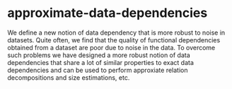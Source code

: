 # approximate-data-dependencies
We define a new notion of data dependency that is more robust to noise in datasets. Quite often, we find that the quality of functional dependencies obtained from a dataset are poor due to noise in the data. To overcome such problems we have designed a more robust notion of data dependencies that share a lot of similar properties to exact data dependencies and can be used to perform approxiate relation decompositions and size estimations, etc.

